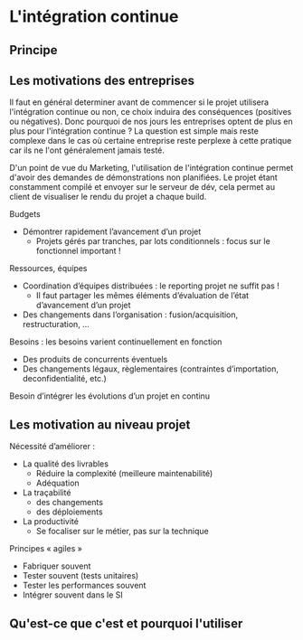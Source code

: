 # L'intégration continue

## Principe

## Les motivations des entreprises

Il faut en général determiner avant de commencer si le projet utilisera l'intégration continue ou non, ce choix induira des conséquences (positives ou négatives). Donc pourquoi de nos jours les entreprises optent de plus en plus pour l'intégration continue ? La question est simple mais reste complexe dans le cas où certaine entreprise reste perplexe à cette pratique car ils ne l'ont généralement jamais testé.

D'un point de vue du Marketing, l'utilisation de l'intégration continue permet d'avoir des demandes de démonstrations non planifiées. Le projet étant constamment compilé et envoyer sur le serveur de dév, cela permet au client de visualiser le rendu du projet a chaque build.

Budgets

* Démontrer rapidement l’avancement d’un projet
  * Projets gérés par tranches, par lots conditionnels : focus sur le fonctionnel important !

Ressources, équipes

* Coordination d’équipes distribuées : le reporting projet ne suffit pas !
  * Il faut partager les mêmes éléments d’évaluation de l’état d’avancement d’un projet
* Des changements dans l’organisation : fusion/acquisition, restructuration, …

Besoins : les besoins varient continuellement en fonction

* Des produits de concurrents éventuels
* Des changements légaux, règlementaires (contraintes d’importation, deconfidentialité, etc.)

Besoin d’intégrer les évolutions d’un projet en continu

## Les motivation au niveau projet

Nécessité d’améliorer :

* La qualité des livrables
  * Réduire la complexité (meilleure maintenabilité)
  * Adéquation
* La traçabilité
  * des changements
  * des déploiements
* La productivité
  * Se focaliser sur le métier, pas sur la technique

Principes « agiles »

* Fabriquer souvent
* Tester souvent (tests unitaires)
* Tester les performances souvent
* Intégrer souvent dans le SI

## Qu'est-ce que c'est et pourquoi l'utiliser



